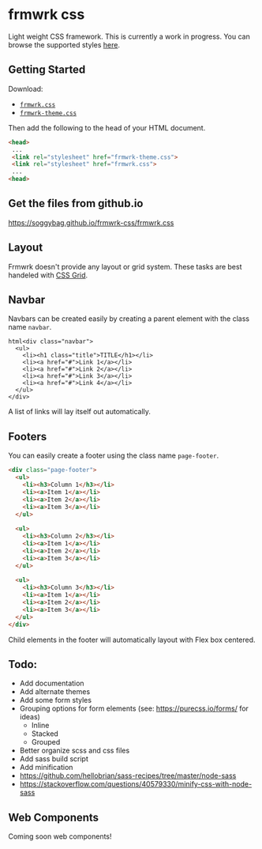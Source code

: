 # frmwrk css

 Light weight CSS framework. This is currently a work in progress. You can browse the supported styles [here](https://soggybag.github.io/frmwrk-css/).

 ## Getting Started

 Download: 

 - [`frmwrk.css`](https://raw.githubusercontent.com/soggybag/frmwrk-css/master/frmwrk.css)
 - [`frmwrk-theme.css`](https://raw.githubusercontent.com/soggybag/frmwrk-css/master/frmwrk-theme.css)

 Then add the following to the head of your HTML document. 

 ```html
<head>
  ...
  <link rel="stylesheet" href="frmwrk-theme.css">
  <link rel="stylesheet" href="frmwrk.css">
  ...
<head>
 ```

## Get the files from github.io 

https://soggybag.github.io/frmwrk-css/frmwrk.css


## Layout

Frmwrk doesn't provide any layout or grid system. These tasks are best handeled with [CSS Grid](https://css-tricks.com/snippets/css/complete-guide-grid/).

## Navbar 

Navbars can be created easily by creating a parent element with the class name `navbar`. 

```
html<div class="navbar">
  <ul>
    <li><h1 class="title">TITLE</h1></li>
    <li><a href="#">Link 1</a></li>
    <li><a href="#">Link 2</a></li>
    <li><a href="#">Link 3</a></li>
    <li><a href="#">Link 4</a></li>
  </ul>
</div>
```

A list of links will lay itself out automatically. 

## Footers 

You can easily create a footer using the class name `page-footer`. 

```html
<div class="page-footer">
  <ul>
    <li><h3>Column 1</h3></li>
    <li><a>Item 1</a></li>
    <li><a>Item 2</a></li>
    <li><a>Item 3</a></li>
  </ul>
  
  <ul>
    <li><h3>Column 2</h3></li>
    <li><a>Item 1</a></li>
    <li><a>Item 2</a></li>
    <li><a>Item 3</a></li>
  </ul>
  
  <ul>
    <li><h3>Column 3</h3></li>
    <li><a>Item 1</a></li>
    <li><a>Item 2</a></li>
    <li><a>Item 3</a></li>
  </ul>
</div>
```

Child elements in the footer will automatically layout with Flex box centered. 

 ## Todo: 

 - Add documentation 
 - Add alternate themes 
 - Add some form styles
  - Grouping options for form elements (see: https://purecss.io/forms/ for ideas)
    - Inline
    - Stacked
    - Grouped 
 - Better organize scss and css files
 - Add sass build script
  - Add minification
  - https://github.com/hellobrian/sass-recipes/tree/master/node-sass
  - https://stackoverflow.com/questions/40579330/minify-css-with-node-sass

 ## Web Components 

Coming soon web components! 
